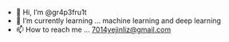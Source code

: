 - 👋 Hi, I’m @gr4p3fru1t
- 🌱 I’m currently learning ... machine learning and deep learning
- 📫 How to reach me ... 7014yejinliz@gmail.com

<!---
gr4p3fru1t/gr4p3fru1t is a ✨ special ✨ repository because its `README.md` (this file) appears on your GitHub profile.
You can click the Preview link to take a look at your changes.
--->
